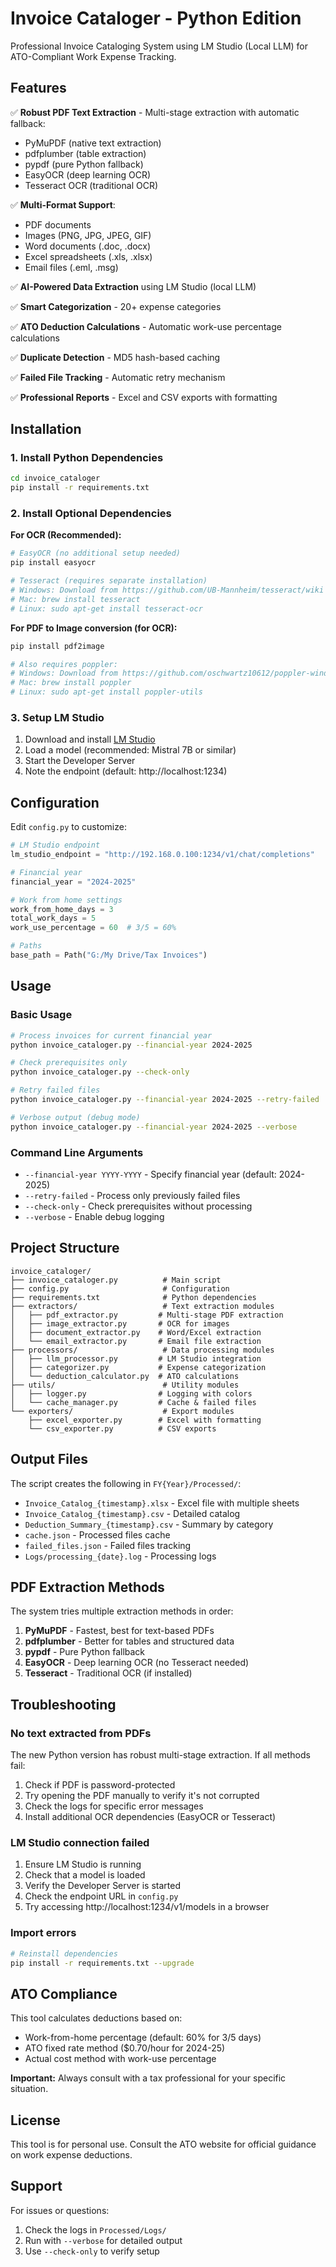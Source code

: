 # Invoice Cataloger - Python Edition

Professional Invoice Cataloging System using LM Studio (Local LLM) for ATO-Compliant Work Expense Tracking.

## Features

✅ **Robust PDF Text Extraction** - Multi-stage extraction with automatic fallback:
- PyMuPDF (native text extraction)
- pdfplumber (table extraction)
- pypdf (pure Python fallback)
- EasyOCR (deep learning OCR)
- Tesseract OCR (traditional OCR)

✅ **Multi-Format Support**:
- PDF documents
- Images (PNG, JPG, JPEG, GIF)
- Word documents (.doc, .docx)
- Excel spreadsheets (.xls, .xlsx)
- Email files (.eml, .msg)

✅ **AI-Powered Data Extraction** using LM Studio (local LLM)

✅ **Smart Categorization** - 20+ expense categories

✅ **ATO Deduction Calculations** - Automatic work-use percentage calculations

✅ **Duplicate Detection** - MD5 hash-based caching

✅ **Failed File Tracking** - Automatic retry mechanism

✅ **Professional Reports** - Excel and CSV exports with formatting

## Installation

### 1. Install Python Dependencies

```bash
cd invoice_cataloger
pip install -r requirements.txt
```

### 2. Install Optional Dependencies

**For OCR (Recommended):**
```bash
# EasyOCR (no additional setup needed)
pip install easyocr

# Tesseract (requires separate installation)
# Windows: Download from https://github.com/UB-Mannheim/tesseract/wiki
# Mac: brew install tesseract
# Linux: sudo apt-get install tesseract-ocr
```

**For PDF to Image conversion (for OCR):**
```bash
pip install pdf2image

# Also requires poppler:
# Windows: Download from https://github.com/oschwartz10612/poppler-windows/releases
# Mac: brew install poppler
# Linux: sudo apt-get install poppler-utils
```

### 3. Setup LM Studio

1. Download and install [LM Studio](https://lmstudio.ai)
2. Load a model (recommended: Mistral 7B or similar)
3. Start the Developer Server
4. Note the endpoint (default: http://localhost:1234)

## Configuration

Edit `config.py` to customize:

```python
# LM Studio endpoint
lm_studio_endpoint = "http://192.168.0.100:1234/v1/chat/completions"

# Financial year
financial_year = "2024-2025"

# Work from home settings
work_from_home_days = 3
total_work_days = 5
work_use_percentage = 60  # 3/5 = 60%

# Paths
base_path = Path("G:/My Drive/Tax Invoices")
```

## Usage

### Basic Usage

```bash
# Process invoices for current financial year
python invoice_cataloger.py --financial-year 2024-2025

# Check prerequisites only
python invoice_cataloger.py --check-only

# Retry failed files
python invoice_cataloger.py --financial-year 2024-2025 --retry-failed

# Verbose output (debug mode)
python invoice_cataloger.py --financial-year 2024-2025 --verbose
```

### Command Line Arguments

- `--financial-year YYYY-YYYY` - Specify financial year (default: 2024-2025)
- `--retry-failed` - Process only previously failed files
- `--check-only` - Check prerequisites without processing
- `--verbose` - Enable debug logging

## Project Structure

```
invoice_cataloger/
├── invoice_cataloger.py          # Main script
├── config.py                     # Configuration
├── requirements.txt              # Python dependencies
├── extractors/                   # Text extraction modules
│   ├── pdf_extractor.py         # Multi-stage PDF extraction
│   ├── image_extractor.py       # OCR for images
│   ├── document_extractor.py    # Word/Excel extraction
│   └── email_extractor.py       # Email file extraction
├── processors/                   # Data processing modules
│   ├── llm_processor.py         # LM Studio integration
│   ├── categorizer.py           # Expense categorization
│   └── deduction_calculator.py  # ATO calculations
├── utils/                        # Utility modules
│   ├── logger.py                # Logging with colors
│   └── cache_manager.py         # Cache & failed files
└── exporters/                    # Export modules
    ├── excel_exporter.py        # Excel with formatting
    └── csv_exporter.py          # CSV exports
```

## Output Files

The script creates the following in `FY{Year}/Processed/`:

- `Invoice_Catalog_{timestamp}.xlsx` - Excel file with multiple sheets
- `Invoice_Catalog_{timestamp}.csv` - Detailed catalog
- `Deduction_Summary_{timestamp}.csv` - Summary by category
- `cache.json` - Processed files cache
- `failed_files.json` - Failed files tracking
- `Logs/processing_{date}.log` - Processing logs

## PDF Extraction Methods

The system tries multiple extraction methods in order:

1. **PyMuPDF** - Fastest, best for text-based PDFs
2. **pdfplumber** - Better for tables and structured data
3. **pypdf** - Pure Python fallback
4. **EasyOCR** - Deep learning OCR (no Tesseract needed)
5. **Tesseract** - Traditional OCR (if installed)

## Troubleshooting

### No text extracted from PDFs

The new Python version has robust multi-stage extraction. If all methods fail:

1. Check if PDF is password-protected
2. Try opening the PDF manually to verify it's not corrupted
3. Check the logs for specific error messages
4. Install additional OCR dependencies (EasyOCR or Tesseract)

### LM Studio connection failed

1. Ensure LM Studio is running
2. Check that a model is loaded
3. Verify the Developer Server is started
4. Check the endpoint URL in `config.py`
5. Try accessing http://localhost:1234/v1/models in a browser

### Import errors

```bash
# Reinstall dependencies
pip install -r requirements.txt --upgrade
```

## ATO Compliance

This tool calculates deductions based on:
- Work-from-home percentage (default: 60% for 3/5 days)
- ATO fixed rate method ($0.70/hour for 2024-25)
- Actual cost method with work-use percentage

**Important:** Always consult with a tax professional for your specific situation.

## License

This tool is for personal use. Consult the ATO website for official guidance on work expense deductions.

## Support

For issues or questions:
1. Check the logs in `Processed/Logs/`
2. Run with `--verbose` for detailed output
3. Use `--check-only` to verify setup
